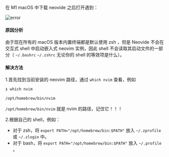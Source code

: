 在 M1 macOS 中下载 neovide 之后打开遇到：

![error](https://img.ronan.us.kg/blog_imgs/neovide_error.png)

#### 原因分析

由于现在所有的 macOS 版本内置终端都是默认使用 zsh ，但是 Neovide 不会在交互式 shell 中启动嵌入式 neovim 实例，因此 shell 不会读取其启动文件的一部分（ `~/.bashrc` `~/.zshrc` 无论你的 shell 的等效项是什么）。

#### 解决方法

1.首先找到当前安装的 neovim 路径，通过 `which nvim` 查看，例如

```zsh
❯ which nvim

/opt/homebrew/bin/nvim
```

`/opt/homebrew/bin/nvim` 就是 nvim 的路径，记住它！！！


2.根据自己的 shell，例如：

- 对于 zsh，将 `export PATH="/opt/homebrew/bin:$PATH"`  放入 `~/.zprofile` 或 `~/.zlogin` 中。
- 对于 bash，将 `export PATH="/opt/homebrew/bin:$PATH"`  放入 `~/.profile` 。
